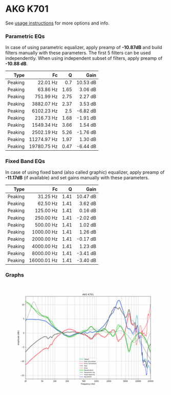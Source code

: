 # AKG K701
See [usage instructions](https://github.com/jaakkopasanen/AutoEq#usage) for more options and info.

### Parametric EQs
In case of using parametric equalizer, apply preamp of **-10.87dB** and build filters manually
with these parameters. The first 5 filters can be used independently.
When using independent subset of filters, apply preamp of **-10.88 dB**.

| Type    | Fc          |    Q | Gain     |
|--------:|------------:|-----:|---------:|
| Peaking | 22.01 Hz    | 0.7  | 10.53 dB |
| Peaking | 63.86 Hz    | 1.65 | 3.06 dB  |
| Peaking | 751.99 Hz   | 2.75 | 2.27 dB  |
| Peaking | 3882.07 Hz  | 2.37 | 3.53 dB  |
| Peaking | 6102.23 Hz  | 2.5  | -6.82 dB |
| Peaking | 216.73 Hz   | 1.68 | -1.91 dB |
| Peaking | 1549.34 Hz  | 3.66 | 1.54 dB  |
| Peaking | 2502.19 Hz  | 5.26 | -1.76 dB |
| Peaking | 11274.97 Hz | 1.97 | 1.30 dB  |
| Peaking | 19780.75 Hz | 0.47 | -6.44 dB |

### Fixed Band EQs
In case of using fixed band (also called graphic) equalizer, apply preamp of **-11.17dB**
(if available) and set gains manually with these parameters.

| Type    | Fc          |    Q | Gain     |
|--------:|------------:|-----:|---------:|
| Peaking | 31.25 Hz    | 1.41 | 10.47 dB |
| Peaking | 62.50 Hz    | 1.41 | 3.62 dB  |
| Peaking | 125.00 Hz   | 1.41 | 0.16 dB  |
| Peaking | 250.00 Hz   | 1.41 | -2.02 dB |
| Peaking | 500.00 Hz   | 1.41 | 1.02 dB  |
| Peaking | 1000.00 Hz  | 1.41 | 1.26 dB  |
| Peaking | 2000.00 Hz  | 1.41 | -0.17 dB |
| Peaking | 4000.00 Hz  | 1.41 | 1.23 dB  |
| Peaking | 8000.00 Hz  | 1.41 | -3.41 dB |
| Peaking | 16000.01 Hz | 1.41 | -3.40 dB |

### Graphs
![](./AKG%20K701.png)